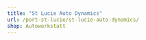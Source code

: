 ```yaml
---
title: "St Lucie Auto Dynamics"
url: /port-st-lucie/st-lucie-auto-dynamics/
shop: Autowerkstatt
---
```

